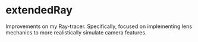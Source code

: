 # extendedRay
Improvements on my Ray-tracer. Specifically, focused on implementing lens mechanics to more realistically simulate camera features.
